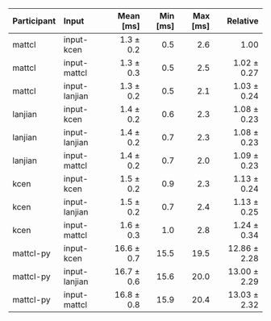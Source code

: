 | Participant | Input | Mean [ms] | Min [ms] | Max [ms] | Relative |
|:---|:---|---:|---:|---:|---:|
| mattcl | input-kcen | 1.3 ± 0.2 | 0.5 | 2.6 | 1.00 |
| mattcl | input-mattcl | 1.3 ± 0.3 | 0.5 | 2.5 | 1.02 ± 0.27 |
| mattcl | input-lanjian | 1.3 ± 0.2 | 0.5 | 2.1 | 1.03 ± 0.24 |
| lanjian | input-kcen | 1.4 ± 0.2 | 0.6 | 2.3 | 1.08 ± 0.23 |
| lanjian | input-lanjian | 1.4 ± 0.2 | 0.7 | 2.3 | 1.08 ± 0.23 |
| lanjian | input-mattcl | 1.4 ± 0.2 | 0.7 | 2.0 | 1.09 ± 0.23 |
| kcen | input-kcen | 1.5 ± 0.2 | 0.9 | 2.3 | 1.13 ± 0.24 |
| kcen | input-lanjian | 1.5 ± 0.2 | 0.7 | 2.4 | 1.13 ± 0.25 |
| kcen | input-mattcl | 1.6 ± 0.3 | 1.0 | 2.8 | 1.24 ± 0.34 |
| mattcl-py | input-kcen | 16.6 ± 0.7 | 15.5 | 19.5 | 12.86 ± 2.28 |
| mattcl-py | input-lanjian | 16.7 ± 0.6 | 15.6 | 20.0 | 13.00 ± 2.29 |
| mattcl-py | input-mattcl | 16.8 ± 0.8 | 15.9 | 20.4 | 13.03 ± 2.32 |
